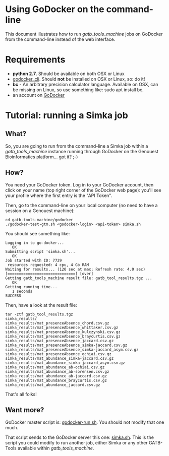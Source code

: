 # Using GoDocker on the command-line

This document illustrates how to run *gatb\_tools\_machine* jobs on GoDocker from the command-line instead of the web interface.

# Requirements

* **python 2.7**. Should be available on both OSX or Linux
* [godocker_cli](https://bitbucket.org/osallou/go-docker-cli/).
    Should **not** be installed on OSX or Linux, so: do it!
* **bc** - An arbitrary precision calculator language. Available on OSX, can be missing on Linux, so use something like: sudo apt install bc.
* an account on [GoDocker](https://godocker.genouest.org)

# Tutorial: running a Simka job

## What?

So, you are going to run from the command-line a Simka job within a *gatb\_tools\_machine* instance running through GoDocker on the Genouest Bioinformatics platform... got it? ;-)

## How?

You need your GoDocker token. Log in to your GoDocker account, then click on your name (top right corner of the GoDocker web page): you'll see your profile where the first entry is the "API Token".

Then, go to the command-line on your local computer (no need to have a session on a Genouest machine):

```
cd gatb-tools-machine/godocker
./godocker-test-gtm.sh <godocker-login> <api-token> simka.sh
```

You should see something like:

```
Logging in to go-docker...
   OK
Submitting script 'simka.sh'...
   OK
Job started with ID: 7729
 resources requested: 4 cpu, 4 Gb RAM
Waiting for results... (120 sec at max; Refresh rate: 4.0 sec)
[==============================] [over]    
Getting gatb_tools_machine result file: gatb_tool_results.tgz ...
   OK
Getting running time...
   1 seconds
SUCCESS
```

Then, have a look at the result file:

```
tar -ztf gatb_tool_results.tgz 
simka_results/
simka_results/mat_presenceAbsence_chord.csv.gz
simka_results/mat_presenceAbsence_whittaker.csv.gz
simka_results/mat_presenceAbsence_kulczynski.csv.gz
simka_results/mat_presenceAbsence_braycurtis.csv.gz
simka_results/mat_presenceAbsence_jaccard.csv.gz
simka_results/mat_presenceAbsence_simka-jaccard.csv.gz
simka_results/mat_presenceAbsence_simka-jaccard_asym.csv.gz
simka_results/mat_presenceAbsence_ochiai.csv.gz
simka_results/mat_abundance_simka-jaccard.csv.gz
simka_results/mat_abundance_simka-jaccard_asym.csv.gz
simka_results/mat_abundance_ab-ochiai.csv.gz
simka_results/mat_abundance_ab-sorensen.csv.gz
simka_results/mat_abundance_ab-jaccard.csv.gz
simka_results/mat_abundance_braycurtis.csv.gz
simka_results/mat_abundance_jaccard.csv.gz
```
That's all folks!

## Want more?

GoDocker master script is: [godocker-run.sh](https://github.com/GATB/gatb-tools-machine/blob/master/godocker/godocker-run.sh). You should not modify that one much.

That script sends to the GoDocker server this one: [simka.sh](https://github.com/GATB/gatb-tools-machine/blob/master/godocker/simka.sh). This is the script you could modify to run another job, either Simka or any other GATB-Tools available within *gatb\_tools\_machine*.
